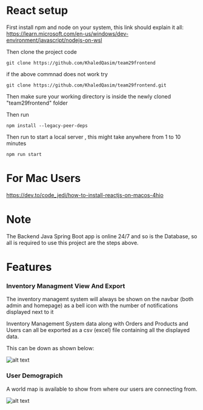 # React setup

First install npm and node on your system, this link should explain it all:
https://learn.microsoft.com/en-us/windows/dev-environment/javascript/nodejs-on-wsl


Then clone the project code
```
git clone https://github.com/KhaledQasim/team29frontend
```
if the above commnad does not work try
```
git clone https://github.com/KhaledQasim/team29frontend.git
```

Then make sure your working directory is inside the newly cloned "team29frontend" folder

Then run 

```
npm install --legacy-peer-deps
```

Then run to start a local server  , this might take anywhere from 1 to 10 minutes
```
npm run start
```

# For Mac Users
https://dev.to/code_jedi/how-to-install-reactjs-on-macos-4hio

# Note

The Backend Java Spring Boot app is online 24/7 and so is the Database, so all is required to use this project are the steps above.


# Features

### Inventory Managment View And Export

The inventory managemt system will always be shown on the navbar (both admin and homepage) as a bell icon with the number of notifications displayed next to it

Inventory Management System data along with Orders and Products and Users can all be exported as a csv (excel) file containing all the displayed data.

This can be down as shown below:

![alt text](https://github.com/KhaledQasim/Team29Backend/blob/main/ReadMeImages/Export.png?raw=true)


### User Demograpich

A world map is available to show from where our users are connecting from.

![alt text](https://github.com/KhaledQasim/Team29Backend/blob/main/ReadMeImages/WorldMap.png?raw=true)
